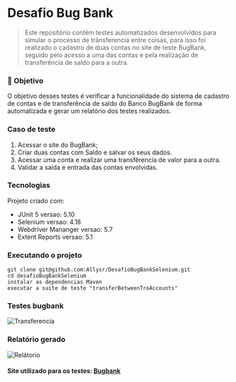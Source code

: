 # Desafio Bug Bank

> Este repositório contém testes automatizados desenvolvidos
> para simular o processo de trânsferencia entre coisas, para isso foi realizado o cadastro de duas contas no site de teste BugBank, seguido pelo acesso a uma das contas
> e pela realização de transferência de saldo para a outra.


### 🔖 Objetivo
O objetivo desses testes é verificar a funcionalidade do sistema de cadastro de contas e de transferência de saldo do Banco BugBank de forma automatizada e gerar um relatório dos testes realizados.

### Caso de teste
1. Acessar o site do BugBank;
2. Criar duas contas com Saldo e salvar os seus dados.
3. Acessar uma conta e realizar uma transfêrencia de valor para a outra.
4. Validar a saída e entrada das contas envolvidas.

### Tecnologias
Projeto criado com:
* JUnit 5 versao: 5.10
* Selenium versao: 4.18
* Webdriver Mananger versao: 5.7
* Extent Reports versao: 5.1

###  Executando o projeto
```
git clone git@github.com:Allysr/DesafioBugBankSelenium.git
cd desafioBugBankSelenium
instalar as dependencias Maven
executar a suite de teste "transferBetweenTroAccounts"
```

### Testes bugbank
![Transferencia](https://i.imgur.com/OyjKKXe.png)


### Relatório gerado
![Relátorio](https://i.imgur.com/zAqlui0.png)

#### Site utilizado para os testes: [Bugbank](https://bugbank.netlify.app/#)
